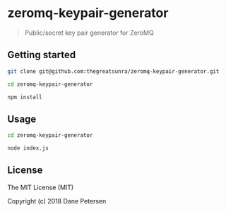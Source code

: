 # zeromq-keypair-generator

> Public/secret key pair generator for ZeroMQ

## Getting started

```bash
git clone git@github.com:thegreatsunra/zeromq-keypair-generator.git

cd zeromq-keypair-generator

npm install
```

## Usage

```bash
cd zeromq-keypair-generator

node index.js
```

## License

The MIT License (MIT)

Copyright (c) 2018 Dane Petersen
